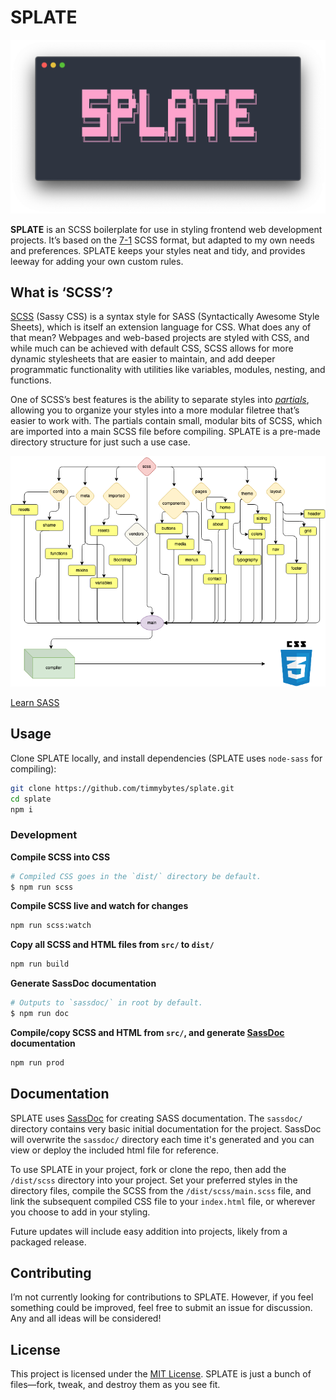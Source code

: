 # SPLATE

![SPLATE header](./readme-images/splate.png)

**SPLATE** is an SCSS boilerplate for use in styling frontend web development projects. It’s based on the [7-1](https://sass-guidelin.es/) SCSS format, but adapted to my own needs and preferences. SPLATE keeps your styles neat and tidy, and provides leeway for adding your own custom rules.

## What is ‘SCSS’?

[SCSS](https://sass-lang.com/documentation/syntax) (Sassy CSS) is a syntax style for SASS (Syntactically Awesome Style Sheets), which is itself an extension language for CSS. What does any of that mean? Webpages and web-based projects are styled with CSS, and while much can be achieved with default CSS, SCSS allows for more dynamic stylesheets that are easier to maintain, and add deeper programmatic functionality with utilities like variables, modules, nesting, and functions.

One of SCSS’s best features is the ability to separate styles into [_partials_](https://sass-lang.com/guide#topic-4#), allowing you to organize your styles into a more modular filetree that’s easier to work with. The partials contain small, modular bits of SCSS, which are imported into a main SCSS file before compiling. SPLATE is a pre-made directory structure for just such a use case.

![How SCSS Works](./readme-images/scss-color.png)

[Learn SASS](https://sass-lang.com/guide)

## Usage

Clone SPLATE locally, and install dependencies (SPLATE uses `node-sass` for compiling):

```sh
git clone https://github.com/timmybytes/splate.git
cd splate
npm i
```

### Development

**Compile SCSS into CSS**

```sh
# Compiled CSS goes in the `dist/` directory be default.
$ npm run scss
```

**Compile SCSS live and watch for changes**

```sh
npm run scss:watch
```

**Copy all SCSS and HTML files from `src/` to `dist/`**

```sh
npm run build
```

**Generate SassDoc documentation**

```sh
# Outputs to `sassdoc/` in root by default.
$ npm run doc
```

**Compile/copy SCSS and HTML from `src/`, and generate [SassDoc](http://sassdoc.com/) documentation**

```sh
npm run prod
```

## Documentation

SPLATE uses [SassDoc](http://sassdoc.com/) for creating SASS documentation. The `sassdoc/` directory contains very basic initial documentation for the project. SassDoc will overwrite the `sassdoc/` directory each time it's generated and you can view or deploy the included html file for reference.

To use SPLATE in your project, fork or clone the repo, then add the `/dist/scss` directory into your project. Set your preferred styles in the directory files, compile the SCSS from the `/dist/scss/main.scss` file, and link the subsequent compiled CSS file to your `index.html` file, or wherever you choose to add in your styling.

Future updates will include easy addition into projects, likely from a packaged release.

## Contributing

I’m not currently looking for contributions to SPLATE. However, if you feel something could be improved, feel free to submit an issue for discussion. Any and all ideas will be considered!

## License

This project is licensed under the [MIT License](./LICENSE.md). SPLATE is just a bunch of files—fork, tweak, and destroy them as you see fit.
